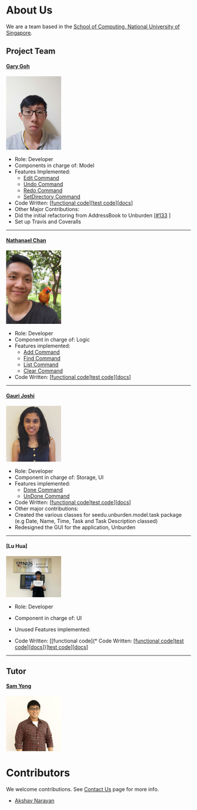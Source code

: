 

# About Us

We are a team based in the [School of Computing, National University of Singapore](http://www.comp.nus.edu.sg).

## Project Team

#### [Gary Goh](https://github.com/garygjy)
<img src="images/Gary_Goh.jpg" width="150"><br>

* Role: Developer <br>
* Components in charge of: Model <br>
* Features Implemented:
  * [Edit Command](https://github.com/CS2103AUG2016-T09-C4/main/blob/master/docs/UserGuide.md#4-edit-command)
  * [Undo Command](https://github.com/CS2103AUG2016-T09-C4/main/blob/master/docs/UserGuide.md#10-undo-command)
  * [Redo Command](https://github.com/CS2103AUG2016-T09-C4/main/blob/master/docs/UserGuide.md#11-redo-command)
  * [SetDirectory Command]()
* Code Written: [[functional code](https://github.com/CS2103AUG2016-T09-C4/main/blob/master/collated/main/A0139714B.md)][[test code](https://github.com/CS2103AUG2016-T09-C4/main/blob/master/collated/test/A0139714B.md)][[docs](https://github.com/CS2103AUG2016-T09-C4/main/blob/master/collated/docs/A0139714B.md)]
* Other Major Contributions:
 * Did the initial refactoring from AddressBook to Unburden [[#133](https://github.com/se-edu/addressbook-level4/pull/152) ]
 * Set up Travis and Coveralls

-----

#### [Nathanael Chan](https://github.com/nat1994)
<img src="images/Nathanael.jpeg" width="150"><br>

* Role: Developer <br>
* Component in charge of: Logic
* Features implemented: 
  * [Add Command](https://github.com/CS2103AUG2016-T09-C4/main/blob/master/docs/UserGuide.md#2-add-command-add)
  * [Find Command](https://github.com/CS2103AUG2016-T09-C4/main/blob/master/docs/UserGuide.md#8-find-command)
  * [List Command](https://github.com/CS2103AUG2016-T09-C4/main/blob/master/docs/UserGuide.md#7-list-command)
  * [Clear Command](https://github.com/CS2103AUG2016-T09-C4/main/blob/master/docs/UserGuide.md#9-clear-command)
* Code Written: [[functional code](https://github.com/CS2103AUG2016-T09-C4/main/blob/master/collated/main/A0139678J.md)][test code](https://github.com/CS2103AUG2016-T09-C4/main/blob/master/collated/test/A0139678J.md)][[docs](https://github.com/CS2103AUG2016-T09-C4/main/blob/master/collated/docs/A0139678J.md)]
 
-----

#### [Gauri Joshi](https://github.com/gaurzzz)
<img src="images/Gauri_Joshi.PNG" width="150"><br>
 
* Role: Developer <br>
* Component in charge of: Storage, UI
* Features implemented: 
  * [Done Command](https://github.com/CS2103AUG2016-T09-C4/main/blob/master/docs/UserGuide.md#5-done-command)
  * [UnDone Command](https://github.com/CS2103AUG2016-T09-C4/main/blob/master/docs/UserGuide.md#6-undone-command)
* Code Written: [[functional code](https://github.com/CS2103AUG2016-T09-C4/main/blob/master/collated/main/A0143095H.md)][test code](https://github.com/CS2103AUG2016-T09-C4/main/blob/master/collated/test/A0143095H.md)][[docs](https://github.com/CS2103AUG2016-T09-C4/main/blob/master/collated/docs/A0143095H.md)]
* Other major contributions: 
 * Created the various classes for seedu.unburden.model.task package (e.g Date, Name, Time, Task and Task Description classed)
 * Redesigned the GUI for the application, Unburden
-----

#### [Lu Hua]
<img src="images/LuHua.jpeg" width="150"><br>
 
* Role: Developer <br>
* Component in charge of: UI
* Unused Features implemented:

* Code Written: [[functional code](* Code Written: [[functional code](https://github.com/CS2103AUG2016-T09-C4/main/blob/master/collated/main/A0143095H.md)][test code](A0143095H.md)][[docs](A0143095H.md)])][test code](A0143095H.md)][[docs](A0143095H.md)]
 
-----


## Tutor

#### [Sam Yong](https://github.com/se-edu/addressbook-level4/pulls?q=is%3Apr+author%3Amauris)
<img src="images/Sam-Yong-Tutor.png" width="150"> <br>

# Contributors

We welcome contributions. See [Contact Us](ContactUs.md) page for more info.

* [Akshay Narayan](https://github.com/se-edu/addressbook-level4/pulls?q=is%3Apr+author%3Aokkhoy)

